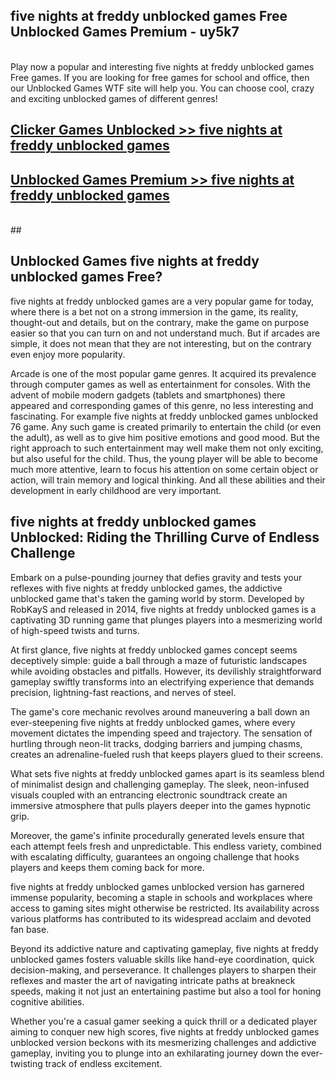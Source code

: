 ## five nights at freddy unblocked games Free Unblocked Games Premium - uy5k7 <br>
<br>
Play now a popular and interesting five nights at freddy unblocked games Free games. If you are looking for free games for school and office, then our Unblocked Games WTF site will help you. You can choose cool, crazy and exciting unblocked games of different genres!


##  [Clicker Games Unblocked >> five nights at freddy unblocked games](http://freeplayer.one?title=five_nights_at_freddy_unblocked_games&ref=05)

##  [Unblocked Games Premium >> five nights at freddy unblocked games](http://freeplayer.one?title=five_nights_at_freddy_unblocked_games&ref=05)
  <br>
  ##



## Unblocked Games five nights at freddy unblocked games Free?

five nights at freddy unblocked games are a very popular game for today, where there is a bet not on a strong immersion in the game, its reality, thought-out and details, but on the contrary, make the game on purpose easier so that you can turn on and not understand much. But if arcades are simple, it does not mean that they are not interesting, but on the contrary even enjoy more popularity.

Arcade is one of the most popular game genres. It acquired its prevalence through computer games as well as entertainment for consoles. With the advent of mobile modern gadgets (tablets and smartphones) there appeared and corresponding games of this genre, no less interesting and fascinating. For example five nights at freddy unblocked games unblocked 76 game. Any such game is created primarily to entertain the child (or even the adult), as well as to give him positive emotions and good mood. But the right approach to such entertainment may well make them not only exciting, but also useful for the child. Thus, the young player will be able to become much more attentive, learn to focus his attention on some certain object or action, will train memory and logical thinking. And all these abilities and their development in early childhood are very important.

##  five nights at freddy unblocked games Unblocked: Riding the Thrilling Curve of Endless Challenge

Embark on a pulse-pounding journey that defies gravity and tests your reflexes with five nights at freddy unblocked games, the addictive unblocked game that's taken the gaming world by storm. Developed by RobKayS and released in 2014, five nights at freddy unblocked games is a captivating 3D running game that plunges players into a mesmerizing world of high-speed twists and turns.

At first glance, five nights at freddy unblocked games concept seems deceptively simple: guide a ball through a maze of futuristic landscapes while avoiding obstacles and pitfalls. However, its devilishly straightforward gameplay swiftly transforms into an electrifying experience that demands precision, lightning-fast reactions, and nerves of steel.

The game's core mechanic revolves around maneuvering a ball down an ever-steepening five nights at freddy unblocked games, where every movement dictates the impending speed and trajectory. The sensation of hurtling through neon-lit tracks, dodging barriers and jumping chasms, creates an adrenaline-fueled rush that keeps players glued to their screens.

What sets five nights at freddy unblocked games apart is its seamless blend of minimalist design and challenging gameplay. The sleek, neon-infused visuals coupled with an entrancing electronic soundtrack create an immersive atmosphere that pulls players deeper into the games hypnotic grip.

Moreover, the game's infinite procedurally generated levels ensure that each attempt feels fresh and unpredictable. This endless variety, combined with escalating difficulty, guarantees an ongoing challenge that hooks players and keeps them coming back for more.

five nights at freddy unblocked games unblocked version has garnered immense popularity, becoming a staple in schools and workplaces where access to gaming sites might otherwise be restricted. Its availability across various platforms has contributed to its widespread acclaim and devoted fan base.

Beyond its addictive nature and captivating gameplay, five nights at freddy unblocked games fosters valuable skills like hand-eye coordination, quick decision-making, and perseverance. It challenges players to sharpen their reflexes and master the art of navigating intricate paths at breakneck speeds, making it not just an entertaining pastime but also a tool for honing cognitive abilities.

Whether you're a casual gamer seeking a quick thrill or a dedicated player aiming to conquer new high scores, five nights at freddy unblocked games unblocked version beckons with its mesmerizing challenges and addictive gameplay, inviting you to plunge into an exhilarating journey down the ever-twisting track of endless excitement.
